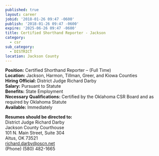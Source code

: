 ```yaml
---
published: true
layout: career
jobid: '2018-01-26 09:47 -0600'
publish: '2018-01-26 09:47 -0600'
expire: '2025-06-26 09:47 -0600'
title: Certified Shorthand Reporter - Jackson
category:
  - csr
sub_category:
  - DISTRICT
location: Jackson County
---
```

<p><strong>Position:</strong> Certified Shorthand Reporter – (Full Time)<br>
<strong>Location:</strong> Jackson, Harmon, Tillman, Greer, and Kiowa Counties<br>
<strong>Hiring Official:</strong> District Judge Richard Darby<br>
<strong>Salary:</strong> Pursuant to Statute<br>
<strong>Benefits:</strong> State Employment<br>
<strong>Necessary Qualifications:</strong> Certified by the Oklahoma CSR Board and as required by Oklahoma Statute<br>
<strong>Available:</strong> Immediately</p>
<p><strong>Resumes should be directed to:</strong><br>
District Judge Richard Darby<br>
Jackson County Courthouse<br>
101 N. Main Street, Suite 304<br>
Altus, OK  73521<br>
<a href="mailto:richard.darby@oscn.net" target="_blank">richard.darby@oscn.net</a><br>
(Phone)  (580) 482-1665</p>
